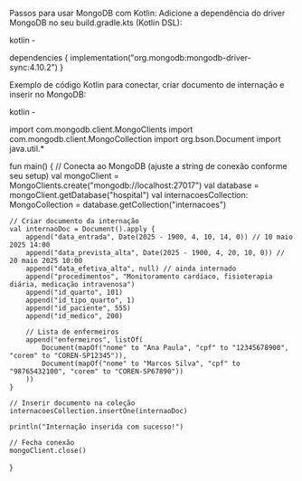 Passos para usar MongoDB com Kotlin:
Adicione a dependência do driver MongoDB no seu build.gradle.kts (Kotlin DSL):

kotlin -

dependencies {
    implementation("org.mongodb:mongodb-driver-sync:4.10.2")
}

Exemplo de código Kotlin para conectar, criar documento de internação e inserir no MongoDB:

kotlin -

import com.mongodb.client.MongoClients
import com.mongodb.client.MongoCollection
import org.bson.Document
import java.util.*

fun main() {
    // Conecta ao MongoDB (ajuste a string de conexão conforme seu setup)
    val mongoClient = MongoClients.create("mongodb://localhost:27017")
    val database = mongoClient.getDatabase("hospital")
    val internacoesCollection: MongoCollection<Document> = database.getCollection("internacoes")

    // Criar documento da internação
    val internaoDoc = Document().apply {
        append("data_entrada", Date(2025 - 1900, 4, 10, 14, 0)) // 10 maio 2025 14:00
        append("data_prevista_alta", Date(2025 - 1900, 4, 20, 10, 0)) // 20 maio 2025 10:00
        append("data_efetiva_alta", null) // ainda internado
        append("procedimentos", "Monitoramento cardíaco, fisioterapia diária, medicação intravenosa")
        append("id_quarto", 101)
        append("id_tipo_quarto", 1)
        append("id_paciente", 555)
        append("id_medico", 200)

        // Lista de enfermeiros
        append("enfermeiros", listOf(
            Document(mapOf("nome" to "Ana Paula", "cpf" to "12345678900", "corem" to "COREN-SP12345")),
            Document(mapOf("nome" to "Marcos Silva", "cpf" to "98765432100", "corem" to "COREN-SP67890"))
        ))
    }

    // Inserir documento na coleção
    internacoesCollection.insertOne(internaoDoc)

    println("Internação inserida com sucesso!")

    // Fecha conexão
    mongoClient.close()
}